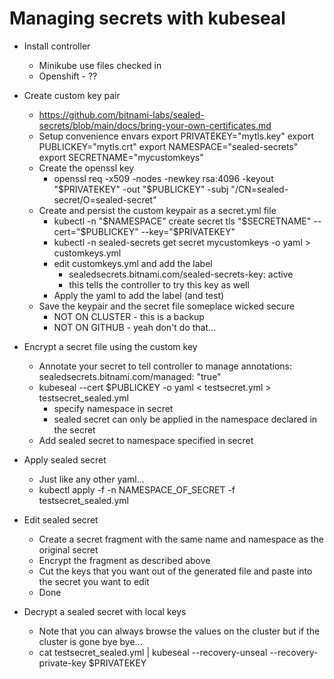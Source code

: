# Managing secrets with kubeseal

* Install controller 
  * Minikube use files checked in
  * Openshift - ??

* Create custom key pair
  * https://github.com/bitnami-labs/sealed-secrets/blob/main/docs/bring-your-own-certificates.md
  * Setup convenience envars
      export PRIVATEKEY="mytls.key"
      export PUBLICKEY="mytls.crt"
      export NAMESPACE="sealed-secrets"
      export SECRETNAME="mycustomkeys"
  * Create the openssl key
    * openssl req -x509 -nodes -newkey rsa:4096 -keyout "$PRIVATEKEY" -out "$PUBLICKEY" -subj "/CN=sealed-secret/O=sealed-secret"
  * Create and persist the custom keypair as a secret.yml file
    * kubectl -n "$NAMESPACE" create secret tls "$SECRETNAME" --cert="$PUBLICKEY" --key="$PRIVATEKEY"
    * kubectl -n sealed-secrets get secret mycustomkeys -o yaml > customkeys.yml
    * edit customkeys.yml and add the label
      * sealedsecrets.bitnami.com/sealed-secrets-key: active
      * this tells the controller to try this key as well
    * Apply the yaml to add the label (and test)
  * Save the keypair and the secret file someplace wicked secure
    * NOT ON CLUSTER - this is a backup
    * NOT ON GITHUB - yeah don't do that...

* Encrypt a secret file using the custom key
  * Annotate your secret to tell controller to manage
    annotations:
        sealedsecrets.bitnami.com/managed: "true"
  * kubeseal --cert $PUBLICKEY -o yaml < testsecret.yml > testsecret_sealed.yml
    * specify namespace in secret
    * sealed secret can only be applied in the namespace declared in the secret
  * Add sealed secret to namespace specified in secret

* Apply sealed secret
  * Just like any other yaml...
  * kubectl apply -f -n NAMESPACE_OF_SECRET -f testsecret_sealed.yml

* Edit sealed secret
  * Create a secret fragment with the same name and namespace as the original secret
  * Encrypt the fragment as described above
  * Cut the keys that you want out of the generated file and paste into the secret you want to edit
  * Done

* Decrypt a sealed secret with local keys 
  * Note that you can always browse the values on the cluster but if the cluster is gone bye bye...
  * cat testsecret_sealed.yml | kubeseal --recovery-unseal --recovery-private-key $PRIVATEKEY
